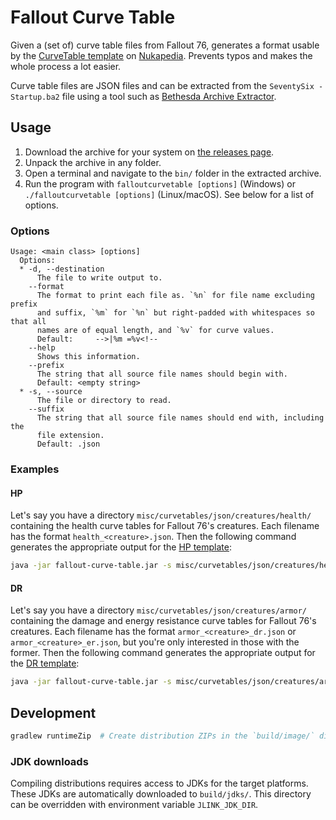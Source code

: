 # Fallout Curve Table
Given a (set of) curve table files from Fallout 76, generates a format usable by the 
[CurveTable template](https://fallout.fandom.com/wiki/Template:CurveTable) on 
[Nukapedia](https://fallout.fandom.com/).
Prevents typos and makes the whole process a lot easier.

Curve table files are JSON files and can be extracted from the `SeventySix - Startup.ba2` file using a tool such as
[Bethesda Archive Extractor](https://www.nexusmods.com/skyrimspecialedition/mods/974).

## Usage
1. Download the archive for your system on
   [the releases page](https://github.com/FWDekker/fallout-curve-tables/releases).
2. Unpack the archive in any folder.
3. Open a terminal and navigate to the `bin/` folder in the extracted archive.
4. Run the program with `falloutcurvetable [options]` (Windows) or `./falloutcurvetable [options]` (Linux/macOS).
   See below for a list of options.

### Options
```
Usage: <main class> [options]
  Options:
  * -d, --destination
      The file to write output to.
    --format
      The format to print each file as. `%n` for file name excluding prefix 
      and suffix, `%m` for `%n` but right-padded with whitespaces so that all 
      names are of equal length, and `%v` for curve values.
      Default:     -->|%m =%v<!--
    --help
      Shows this information.
    --prefix
      The string that all source file names should begin with.
      Default: <empty string>
  * -s, --source
      The file or directory to read.
    --suffix
      The string that all source file names should end with, including the 
      file extension.
      Default: .json
```

### Examples
#### HP
Let's say you have a directory `misc/curvetables/json/creatures/health/` containing the health curve tables for
Fallout 76's creatures.
Each filename has the format `health_<creature>.json`.
Then the following command generates the appropriate output for the 
[HP template](https://fallout.fandom.com/wiki/Template:Stats_creature_FO76/HP):
```bash
java -jar fallout-curve-table.jar -s misc/curvetables/json/creatures/health/ -d my_output.txt --prefix "health_"
```

#### DR
Let's say you have a directory `misc/curvetables/json/creatures/armor/` containing the damage and energy resistance 
curve tables for Fallout 76's creatures.
Each filename has the format `armor_<creature>_dr.json` or `armor_<creature>_er.json`, but you're only interested in 
those with the former.
Then the following command generates the appropriate output for the 
[DR template](https://fallout.fandom.com/wiki/Template:Stats_creature_FO76/DR):
```bash
java -jar fallout-curve-table.jar -s misc/curvetables/json/creatures/armor/ -d my_output.txt --prefix "armor_" --suffix "_dr.json"
```

## Development
```bash
gradlew runtimeZip  # Create distribution ZIPs in the `build/image/` directory
```

### JDK downloads
Compiling distributions requires access to JDKs for the target platforms.
These JDKs are automatically downloaded to `build/jdks/`.
This directory can be overridden with environment variable `JLINK_JDK_DIR`.
